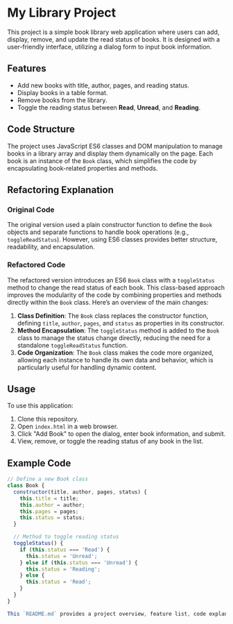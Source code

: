 # My Library Project

This project is a simple book library web application where users can add, display, remove, and update the read status of books. It is designed with a user-friendly interface, utilizing a dialog form to input book information.

## Features
- Add new books with title, author, pages, and reading status.
- Display books in a table format.
- Remove books from the library.
- Toggle the reading status between **Read**, **Unread**, and **Reading**.

## Code Structure

The project uses JavaScript ES6 classes and DOM manipulation to manage books in a library array and display them dynamically on the page. Each book is an instance of the `Book` class, which simplifies the code by encapsulating book-related properties and methods.

## Refactoring Explanation

### Original Code

The original version used a plain constructor function to define the `Book` objects and separate functions to handle book operations (e.g., `toggleReadStatus`). However, using ES6 classes provides better structure, readability, and encapsulation.

### Refactored Code

The refactored version introduces an ES6 `Book` class with a `toggleStatus` method to change the read status of each book. This class-based approach improves the modularity of the code by combining properties and methods directly within the `Book` class. Here’s an overview of the main changes:

1. **Class Definition**: The `Book` class replaces the constructor function, defining `title`, `author`, `pages`, and `status` as properties in its constructor.
2. **Method Encapsulation**: The `toggleStatus` method is added to the `Book` class to manage the status change directly, reducing the need for a standalone `toggleReadStatus` function.
3. **Code Organization**: The `Book` class makes the code more organized, allowing each instance to handle its own data and behavior, which is particularly useful for handling dynamic content.

## Usage

To use this application:
1. Clone this repository.
2. Open `index.html` in a web browser.
3. Click "Add Book" to open the dialog, enter book information, and submit.
4. View, remove, or toggle the reading status of any book in the list.

## Example Code

```javascript
// Define a new Book class
class Book {
  constructor(title, author, pages, status) {
    this.title = title;
    this.author = author;
    this.pages = pages;
    this.status = status;
  }

  // Method to toggle reading status
  toggleStatus() {
    if (this.status === 'Read') {
      this.status = 'Unread';
    } else if (this.status === 'Unread') {
      this.status = 'Reading';
    } else {
      this.status = 'Read';
    }
  }
}

This `README.md` provides a project overview, feature list, code explanation, usage instructions, and an example code snippet.
